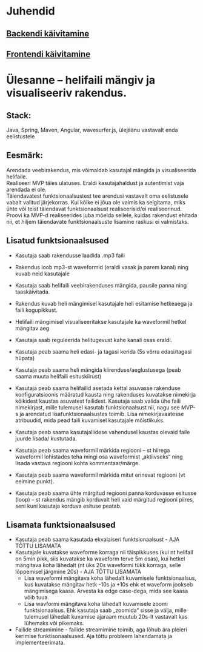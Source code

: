 # Juhendid
## [Backendi käivitamine](https://github.com/CristianNoop/wavesurfer-demo/tree/master/waveform-player-backend/README.md)  
## [Frontendi käivitamine](https://github.com/CristianNoop/wavesurfer-demo/tree/master/waveform-player-frontend/README.md)

# Ülesanne – helifaili mängiv ja visualiseeriv rakendus.

## Stack:
Java, Spring, Maven, Angular, wavesurfer.js, ülejäänu vastavalt enda eelistustele

## Eesmärk:
Arendada veebirakendus, mis võimaldab kasutajal mängida ja visualiseerida helifaile.  
Realiseeri MVP täies ulatuses. Eraldi kasutajahaldust ja autentimist vaja arendada ei ole.  
Täiendavatest funktsionaalsustest tee arendusi vastavalt oma eelistusele vabalt valitud järjekorras. Kui kõike ei jõua ole valmis ka selgitama, miks ühte või teist täiendavat funktsionaalsust realiseerisid/ei realiseerinud. Proovi ka MVP-d realiseerides juba mõelda sellele, kuidas rakendust ehitada nii, et hiljem täiendavate funktsionaalsuste lisamine raskusi ei valmistaks.  



## Lisatud funktsionaalsused  
* Kasutaja saab rakendusse laadida .mp3 faili    
*	Rakendus loob mp3-st waveformid (eraldi vasak ja parem kanal) ning kuvab neid kasutajale   
*	Kasutaja saab helifaili veebirakenduses mängida, pausile panna ning taaskäivitada.  
*	Rakendus kuvab heli mängimisel kasutajale heli esitamise hetkeaega ja faili kogupikkust.  
*	Helifaili mängimisel visualiseeritakse kasutajale ka waveformil hetkel mängitav aeg
*	Kasutaja saab reguleerida helitugevust kahe kanali osas eraldi.   


*	Kasutaja peab saama heli edasi- ja tagasi kerida (5s võrra edasi/tagasi hüpata)  
*	Kasutaja peab saama heli mängida kiirenduse/aeglustusega (peab saama muuta helifaili esituskiirust)  
*	Kasutaja peab saama helifailid asetada kettal asuvasse rakenduse konfiguratsioonis määratud kausta ning rakenduses kuvatakse nimekirja kõikidest kaustas asuvatest failidest. Kasutaja saab valida ühe faili nimekirjast, mille tulemusel kasutab funktsionaalsust nii, nagu see MVP-s ja arendatud lisafunktsionaalsustes toimib. Lisa nimekirjavaatesse atribuudid, mida pead faili kuvamisel kasutajale mõistlikuks.  
*	Kasutaja peab saama kasutajaliidese vahendusel kaustas olevaid faile juurde lisada/ kustutada.  
*	Kasutaja peab saama waveformil märkida regiooni – st hiirega waveformil lohistades teha mingi osa waveformist „aktiivseks“  ning lisada vastava regiooni kohta kommentaar/märge.  
*	Kasutaja peab saama waveformil märkida mitut erinevat regiooni (vt eelmine punkt).  
*	Kasutaja peab saama ühte märgitud regiooni panna korduvasse esitusse (loop) – st rakendus mängib korduvalt heli vaid märgitud regiooni piires, seni kuni kasutaja korduva esituse peatab.  

## Lisamata funktsionaalsused
*	Kasutaja peab saama kasutada ekvalaiseri funktsionaalsust  - AJA TÕTTU LISAMATA  
*	Kasutajale kuvatakse waveforme korraga nii täispikkuses (kui nt helifail on 5min pikk, siis kuvatakse ka waveform terve 5m osas), kui hetkel mängitava koha lähedalt (nt üks 20s waveformi tükk korraga, selle lõppemisel järgmine 20s) - AJA TÕTTU LISAMATA  
    * Lisa waveformi mängitava koha lähedalt kuvamisele funktsionaalsus, kus kuvatakse mängitav hetk -10s ja +10s ehk et waveform jookseb mängimisega kaasa. Arvesta ka edge case-dega, mida see kaasa võib tuua.  
    * Lisa wavformi mängitava koha lähedalt kuvamisele zoomi funktsionaalsus. Ehk kasutaja saab „zoomida“ sisse ja välja, mille tulemusel lähedalt kuvamise ajaraam muutub 20s-lt vastavalt kas lühemaks või pikemaks.
* Failide streamimine - failide streamimine toimib, aga lõhub ära pleieri kerimise funktisonaalsused. Aja tõttu probleem lahendamata ja implementeerimata.

